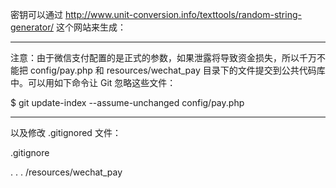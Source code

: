 密钥可以通过 http://www.unit-conversion.info/texttools/random-string-generator/ 这个网站来生成：

--------  

注意：由于微信支付配置的是正式的参数，如果泄露将导致资金损失，所以千万不能把 config/pay.php 和 resources/wechat_pay 目录下的文件提交到公共代码库中。可以用如下命令让 Git 忽略这些文件：

$ git update-index --assume-unchanged config/pay.php  

-------- 

以及修改 .gitignored 文件：

.gitignore

.
.
.
/resources/wechat_pay
